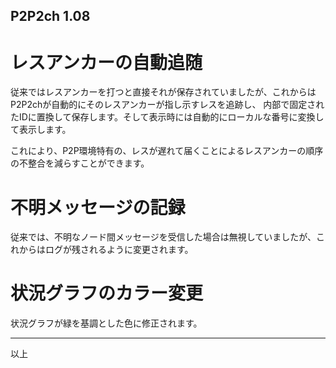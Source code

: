 P2P2ch 1.08
-----------

レスアンカーの自動追随
===================

従来ではレスアンカーを打つと直接それが保存されていましたが、これからはP2P2chが自動的にそのレスアンカーが指し示すレスを追跡し、
内部で固定されたIDに置換して保存します。そして表示時には自動的にローカルな番号に変換して表示します。

これにより、P2P環境特有の、レスが遅れて届くことによるレスアンカーの順序の不整合を減らすことができます。

不明メッセージの記録
=================

従来では、不明なノード間メッセージを受信した場合は無視していましたが、これからはログが残されるように変更されます。

状況グラフのカラー変更
===================

状況グラフが緑を基調とした色に修正されます。

----

以上